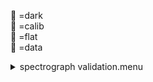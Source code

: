 &#x1F4D9; =dark  
                &#x1F4D5; =calib  
                &#x1F4D8; =flat  
                &#x1F4D7; =data <details><summary>spectrograph validation.menu</summary><blockquote><pre><details><summary>spectragraph_validation.cbk</summary><blockquote><pre><details><summary>1079_13wave_1beam_16sums_1rep_BOTH.rcp</summary><blockquote><pre> data	rcam	both	1079.14	   16 
 data	rcam	both	1079.25	   16 
 data	rcam	both	1079.36	   16 
 data	rcam	both	1079.47	   16 
 data	rcam	both	1079.58	   16 
 data	rcam	both	1079.69	   16 
 data	rcam	both	1079.80	   16 
 data	rcam	both	1079.91	   16 
 data	rcam	both	1080.02	   16 
 data	rcam	both	1080.13	   16 
 data	rcam	both	1080.24	   16 
 data	rcam	both	1080.35	   16 
 data	rcam	both	1080.46	   16 
The above code block covers:1.17 minutes of camera integration and 0.0 minutes of hardware overhead</pre></blockquote></details>The above code block covers:1.17 minutes of camera integration and 0.0 minutes of hardware overhead</pre></blockquote></details></pre></blockquote></details>